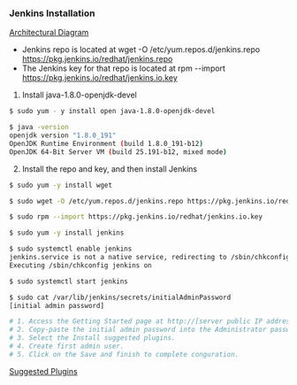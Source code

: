### Jenkins Installation

[Architectural Diagram](/certified-jenkins-engineer-2018/images/lab_diagram_Jenkins_Install.png)

* Jenkins repo is located at wget -O /etc/yum.repos.d/jenkins.repo https://pkg.jenkins.io/redhat/jenkins.repo 
* The Jenkins key for that repo is located at rpm --import https://pkg.jenkins.io/redhat/jenkins.io.key

1. Install java-1.8.0-openjdk-devel
```bash
$ sudo yum - y install open java-1.8.0-openjdk-devel 
```
```bash
$ java -version
openjdk version "1.8.0_191"
OpenJDK Runtime Environment (build 1.8.0_191-b12)
OpenJDK 64-Bit Server VM (build 25.191-b12, mixed mode)
```

2. Install the repo and key, and then install Jenkins
```bash
$ sudo yum -y install wget
```
```bash
$ sudo wget -O /etc/yum.repos.d/jenkins.repo https://pkg.jenkins.io/redhat/jenkins.repo
```
```bash
$ sudo rpm --import https://pkg.jenkins.io/redhat/jenkins.io.key
```
```bash
$ sudo yum -y install jenkins
```
```bash
$ sudo systemctl enable jenkins
jenkins.service is not a native service, redirecting to /sbin/chkconfig.
Executing /sbin/chkconfig jenkins on
```
```bash
$ sudo systemctl start jenkins
```
```bash
$ sudo cat /var/lib/jenkins/secrets/initialAdminPassword
[initial admin password]
```
```bash
# 1. Access the Getting Started page at http://[server public IP address]:8080
# 2. Copy-paste the initial admin password into the Administrator password textfield and submit.
# 3. Select the Install suggested plugins.
# 4. Create first admin user.
# 5. Click on the Save and finish to complete conguration.
```
[Suggested Plugins](/certified-jenkins-engineer-2018/images/1-suggested-plugins-install.bmp?raw=true)
